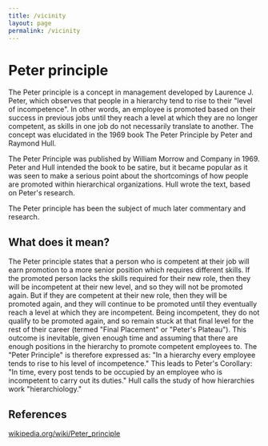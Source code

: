 ```yaml
---
title: /vicinity
layout: page
permalink: /vicinity
---
```


# Peter principle

The Peter principle is a concept in management developed by Laurence J. Peter, which observes that people in a hierarchy tend to rise to their "level of incompetence". In other words, an employee is promoted based on their success in previous jobs until they reach a level at which they are no longer competent, as skills in one job do not necessarily translate to another. The concept was elucidated in the 1969 book The Peter Principle by Peter and Raymond Hull.

The Peter Principle was published by William Morrow and Company in 1969. Peter and Hull intended the book to be satire, but it became popular as it was seen to make a serious point about the shortcomings of how people are promoted within hierarchical organizations. Hull wrote the text, based on Peter's research.

The Peter principle has been the subject of much later commentary and research.

## What does it mean?

The Peter principle states that a person who is competent at their job will earn promotion to a more senior position which requires different skills. If the promoted person lacks the skills required for their new role, then they will be incompetent at their new level, and so they will not be promoted again. But if they are competent at their new role, then they will be promoted again, and they will continue to be promoted until they eventually reach a level at which they are incompetent. Being incompetent, they do not qualify to be promoted again, and so remain stuck at that final level for the rest of their career (termed "Final Placement" or "Peter's Plateau"). This outcome is inevitable, given enough time and assuming that there are enough positions in the hierarchy to promote competent employees to. The "Peter Principle" is therefore expressed as: "In a hierarchy every employee tends to rise to his level of incompetence." This leads to Peter's Corollary: "In time, every post tends to be occupied by an employee who is incompetent to carry out its duties." Hull calls the study of how hierarchies work "hierarchiology."

## References
[wikipedia.org/wiki/Peter_principle](https://wikipedia.org/wiki/Peter_principle)
